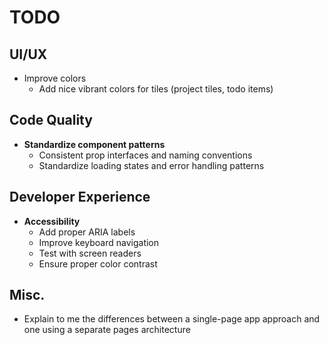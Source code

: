 # TODO

## UI/UX

- Improve colors
  - Add nice vibrant colors for tiles (project tiles, todo items)

## Code Quality

- **Standardize component patterns**
  - Consistent prop interfaces and naming conventions
  - Standardize loading states and error handling patterns

## Developer Experience

- **Accessibility**
  - Add proper ARIA labels
  - Improve keyboard navigation
  - Test with screen readers
  - Ensure proper color contrast

## Misc.

- Explain to me the differences between a single-page app approach and one using a separate pages architecture
